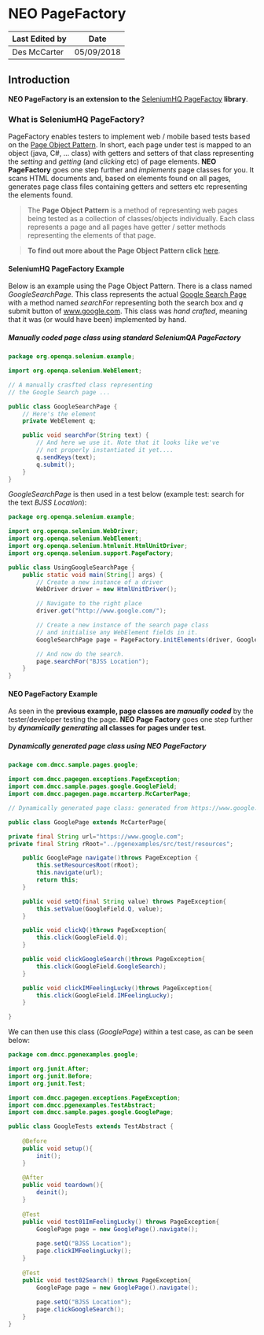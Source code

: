 # NEO PageFactory

|Last Edited by|Date|
|---|---|
|Des McCarter|05/09/2018|

## Introduction

**NEO PageFactory is an extension to the** [SeleniumHQ PageFactoy](https://github.com/SeleniumHQ/selenium/wiki/PageFactory) **library**. 

### What is SeleniumHQ PageFactory?

PageFactory enables testers to implement web / mobile based tests based on the [Page Object Pattern](http://toolsqa.com/selenium-cucumber-framework/page-object-design-pattern-with-selenium-pagefactory-in-cucumber/). In short, each page under test is mapped to an object (java, C#, ... class) with getters and setters of that class representing the *setting* and *getting* (and *clicking* etc) of page elements. **NEO PageFactory** goes one step further and *implements* page classes for you. It scans HTML documents and, based on elements found on all pages, generates page class files containing getters and setters etc representing the elements found.

> The **Page Object Pattern** is a method of representing web pages being tested as a collection of classes/objects individually. Each class represents a page and all pages have getter / setter methods representing the elements of that page.  

> **To find out more about the Page Object Pattern click** [here](http://toolsqa.com/selenium-cucumber-framework/page-object-design-pattern-with-selenium-pagefactory-in-cucumber/).

#### SeleniumHQ PageFactory Example

Below is an example using the Page Object Pattern. There is a class named *GoogleSearchPage*. This class represents the actual [Google Search Page](https://wwww.google.com) with a method named *searchFor* representing both the search box and *q* submit button of www.google.com. This class was *hand crafted*, meaning that it was (or would have been) implemented by hand.

##### Manually coded page class using standard SeleniumQA PageFactory

```java
package org.openqa.selenium.example;

import org.openqa.selenium.WebElement;

// A manually crasfted class representing
// the Google Search page ...

public class GoogleSearchPage {
    // Here's the element
    private WebElement q;

    public void searchFor(String text) {
        // And here we use it. Note that it looks like we've
        // not properly instantiated it yet....
        q.sendKeys(text);
        q.submit();
    }
}
```

*GoogleSearchPage* is then used in a test below (example test: search for the text *BJSS Location*):


```java
package org.openqa.selenium.example;

import org.openqa.selenium.WebDriver;
import org.openqa.selenium.WebElement;
import org.openqa.selenium.htmlunit.HtmlUnitDriver;
import org.openqa.selenium.support.PageFactory;

public class UsingGoogleSearchPage {
    public static void main(String[] args) {
        // Create a new instance of a driver
        WebDriver driver = new HtmlUnitDriver();

        // Navigate to the right place
        driver.get("http://www.google.com/");

        // Create a new instance of the search page class
        // and initialise any WebElement fields in it.
        GoogleSearchPage page = PageFactory.initElements(driver, GoogleSearchPage.class);

        // And now do the search.
        page.searchFor("BJSS Location");
    }
}
```

#### NEO PageFactory Example

As seen in the **previous example, page classes are *manually coded*** by the tester/developer testing the page. **NEO Page Factory** goes one step further by ***dynamically generating* all classes for pages under test**.

##### Dynamically generated page class using NEO PageFactory

```java
package com.dmcc.sample.pages.google;

import com.dmcc.pagegen.exceptions.PageException;
import com.dmcc.sample.pages.google.GoogleField;
import com.dmcc.pagegen.page.mccarterp.McCarterPage;

// Dynamically generated page class: generated from https://www.google.com ...

public class GooglePage extends McCarterPage{

private final String url="https://www.google.com";
private final String rRoot="../pgenexamples/src/test/resources";

	public GooglePage navigate()throws PageException {
		this.setResourcesRoot(rRoot);
		this.navigate(url);
		return this;
	}

	public void setQ(final String value) throws PageException{
		this.setValue(GoogleField.Q, value);
	}

	public void clickQ()throws PageException{
		this.click(GoogleField.Q);
	}

	public void clickGoogleSearch()throws PageException{
		this.click(GoogleField.GoogleSearch);
	}

	public void clickIMFeelingLucky()throws PageException{
		this.click(GoogleField.IMFeelingLucky);
	}

}
```

We can then use this class (*GooglePage*) within a test case, as can be seen below:

```java
package com.dmcc.pgenexamples.google;

import org.junit.After;
import org.junit.Before;
import org.junit.Test;

import com.dmcc.pagegen.exceptions.PageException;
import com.dmcc.pgenexamples.TestAbstract;
import com.dmcc.sample.pages.google.GooglePage;

public class GoogleTests extends TestAbstract {
	
	@Before
	public void setup(){
		init();
	}
	
	@After
	public void teardown(){
		deinit();
	}
	
	@Test
	public void test01ImFeelingLucky() throws PageException{
		GooglePage page = new GooglePage().navigate();
		
		page.setQ("BJSS Location");
		page.clickIMFeelingLucky();
	}
	
	@Test
	public void test02Search() throws PageException{
		GooglePage page = new GooglePage().navigate();
		
		page.setQ("BJSS Location");
		page.clickGoogleSearch();
	}
}
```
